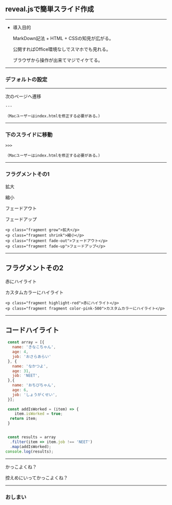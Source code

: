 ## reveal.jsで簡単スライド作成

---

* 導入目的

  <p class="fragment fade-up">MarkDown記法 + HTML + CSSの知見が広がる。</p>

  <p class="fragment fade-up">公開すればOffice環境なしでスマホでも見れる。</p>
  
  <p class="fragment fade-up">ブラウザから操作が出来て<span class=" fragment color-pink-500">マジでイケてる。</span>
  </p>

---

### デフォルトの設定

---


次のページへ遷移

```
---

（Macユーザーはindex.htmlを修正する必要がある。)

```

---

### 下のスライドに移動


```
>>>

（Macユーザーはindex.htmlを修正する必要がある。)

```

---

### フラグメントその1

<p class="fragment grow">拡大</p>
<p class="fragment shrink">縮小</p>
<p class="fragment fade-out">フェードアウト</p>
<p class="fragment fade-up">フェードアップ</p>

```
<p class="fragment grow">拡大</p>
<p class="fragment shrink">縮小</p>
<p class="fragment fade-out">フェードアウト</p>
<p class="fragment fade-up">フェードアップ</p>
```

---

## フラグメントその2

<p class="fragment highlight-red">赤にハイライト</p>
<p class="fragment fragment color-pink-500">カスタムカラーにハイライト</p>

```
<p class="fragment highlight-red">赤にハイライト</p>
<p class="fragment fragment color-pink-500">カスタムカラーにハイライト</p>

```

---

## コードハイライト

```js
 const array = [{
   name: 'きなこちゃん',
   age: 4,
   job: 'おさらあらい'
 }, {
   name: 'なかつよ',
   age: 31,
   job: 'NEET',
 },{
   name: 'おちびちゃん',
   age: 6,
   job: 'しょうがくせい',
 }];
 
 const addIsWorked = (item) => {
 	item.isWorked = true;
  return item;
 }


 const results = array
  .filter(item => item.job !== 'NEET')
  .map(addIsWorked);
console.log(results);

```


---

かっこよくね？

  <p class="fragment fade-up">控えめにいって<span class=" fragment fade-up color-pink-500">かっこよくね？</span>

---

### おしまい

